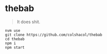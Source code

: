 # thebab

> It does shit.

```
nvm use
git clone https://github.com/colshacol/thebab
cd thebab
npm i
npm start
```